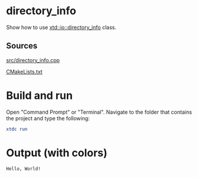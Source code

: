 # directory_info

Show how to use [xtd::io::directory_info](../../../../src/xtd.core/include/xtd/io/directory_info.h) class.

## Sources

[src/directory_info.cpp](src/directory_info.cpp)

[CMakeLists.txt](CMakeLists.txt)

# Build and run

Open "Command Prompt" or "Terminal". Navigate to the folder that contains the project and type the following:

```cmake
xtdc run
```

# Output (with colors)

```
Hello, World!
```

